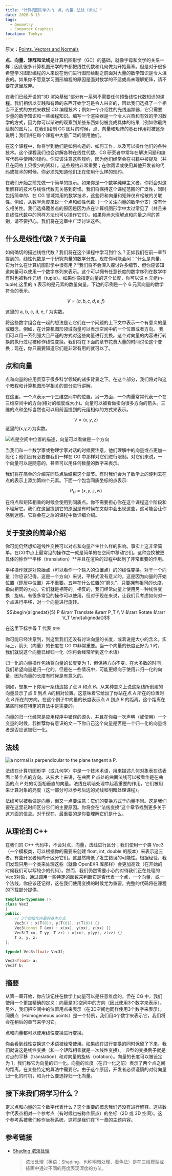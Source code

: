 ```yaml
---
title: "计算机图形学入门：点，向量，法线（译文）"
date: 2020-8-13
tags:
  - Geometry
  - Conputer Graphics
location: Toykyo
---
```


原文：[Points, Vectors and Normals](https://www.scratchapixel.com/lessons/mathematics-physics-for-computer-graphics/geometry/points-vectors-and-normals)

**点、向量、矩阵和法线**是计算机图形学（GC）的基础，就像字母和文学的关系一样；因此很多计算机图形学的书都把线性代数和几何做为开始篇章。但是对于很多希望学习图形编程的人来说在他们进行图形绘制之前面对大量的数学知识是令人沮丧的。如果你不愿意学习图形编程的原因是面对数学的不适或尚未理解矩阵，请不要在这里放弃。

<!-- more -->

在我们已经开设的“3D 渲染基础”部分有一系列不需要任何预备线性代数知识的课程。我们相信以实践和有趣的东西开始学习是令人兴奋的，因此我们选择了一个相当不正式的方式来教授 CG 编程技术；例如一个介绍性的光线追踪器，它只需要少量的数学知识和一些编程知识。编写一个渲染器是一个令人兴奋和有效的学习数学的方式，因为你可以渐进的观察到某些东西如何被变成具体的结果（例如你最终绘制的图片）。在我们绘制 CG 图片的时候，点、向量和矩阵的基石作用将被逐渐说明；我们讲在每个课程中大量广泛的使用他们。

在这个课程中，你将学到他们是如何构造的、如何工作，以及可以操作他们的各种技术。这个课程我们也会讲解各种在线性代数、CG 研究者中常年在解决问题和编写代码中使用的规约。你应该注意这些规约，因为他们经常会在书籍中被提及（并且在网络上只很少的资料）。这些规约非常重要；在你阅读或使用其他开发者的代码或技术的时候，你必须先知道他们正在使用什么样的规约。

在我们开始之前先做一个简单的提示。如果你是一个数学纯粹主义者，你将会对这里解释的技术与线性代数无关感到奇怪。我们将保持这个课程范围的广泛性，同时包括简单的、在 CG 领域常用的数学技术，这些将和向量和矩阵仅有松散的关联性。例如，从数学角度来说一个点和线性代数（一个关注向量的数学分支）没有什么相关性。我们选择覆盖点的原因是因为点在计算机图形学中太过常见了（并且来自线性代数中的同样方法也可以操作它们）。如果你尚未理解点和向量之间的差别，请不要担心，我们将在这章中广泛讨论这些。

## 什么是线性代数？关于向量

如何确切的描述线性代数？我们将在这个课程中学习到什么？正如我们在前一章节提到的，线性代数是一个研究向量的数学分支。现在你可能会问：”什么是向量，它为什么在计算机图形学中很有用？“我们将不会深入探讨许多细节，但你应该知道向量可以使用一个数字序列来表示。这个可以拥有任意长度的数字序列在数学中有时也被称作元组（tuple）。如果你像指定向量的这个长度，你可以说 n 元组(n-tuple),这里的 n 表示的是元素的数量向量。下边的示例是一个 6 元素向量的数学符合的表示。

$$V = (a,b,c,d,e,f)$$

这里的 a, b, c, d, e, f 为实数。

将这些数字组合在一起的想法是让它们在一个问题的上下文中表示一个有意义的量或概念。例如，在计算机图形领域向量可以表示空间中的一个位置或者方向。
我们可以用一系列强大且严谨的方式对这些向量进行变换。这个对向量的内容进行转换的执行过程被称作线性变换。我们将在下面的章节花费大量的时间讨论这个变换；现在，你只需要知道它们是非常有用的就可以了。

## 点和向量

点和向量的应用贯穿于很多科学领域的诸多背景之下。在这个部分，我们将对和这个教程和计算机图形学相关的部分进行讲解。

在这里，一个点表示一个三维空间中的位置。另一方面，一个向量常常代表一个在三维空间中的方向(相对的幅度或大小)。向量可以被看做指向很多方向的箭头。三维的点和坐标当然也可以用前面提到的元组相似的方式来表示。

$$V = (x,y,z)$$
这里的(x,y,z)为实数。

![点是空间中位置的描述，向量可以看做是一个方向](/images/pointvec.png "Figure 1: a point describes a position in space. A vector can be seen as a direction.")

当我们和一个数学家或物理学家对话的时候要注意，他们理解中的向量或点更加一般化；他们没有必要像我们一样在 CG 中那样对它们进行限制。对它们来说，一个向量可以是随意的，甚至可以用任何数量的数字来表示。

我们将在简单的介绍完同质点后结束这个章节。有时我们会为了数学上的便利去在点的表示上添加第四个元素。下面一个包含同质坐标的点表示:

$$P_H = (x,y,z,w)$$

在将点和矩阵相乘的时候会使用到同质点。你不需要担心你在这个课程这个阶段和不理解它。我们在这里提到它的原因是有时候在文献中会出现这些，这可能会让你感到迷惑。它将会在之后的课程中做详细介绍。

## 关于变换的简单介绍

你可能仍然想知道线性变换可以对点和向量产生什么样的影响。事实上这非常简单。在CG中点上最常见的操作之一就是简单的在空间中移动它们。这种变换被更具体的称作**平移（translation）**并且在渲染的过程中起到了非常重要的作用。

平移操作就是对原始点（可以看作一个输入的位置点）的的线性变换。对于一个向量（你应该记得，这是一个方向）来说，平移式没有意义的。这是因为向量的开始位置（即居中位置）并不重要。五年在什么位置的“箭头”，只要拥有相同的长度，指向相同的方向，它们就是相等的。相反的，我们经常向量上使用另一种线性变换：旋转。有很多常见的操作可以使用，但对于现在来说，让我们只考虑如何对一个点进行平移，对一个向量进行旋转。

$$\begin{alignedat}{5} 
P &\rarr Translate &\rarr P_T \\
V &\rarr Rotate &\rarr V_T
\end{alignedat}$$

在这里下标字母 T 代表 `变换`

你可能已经注意到，到这里我们还没有讨论向量的长度，或着说是大小的含义。实际上，箭头（向量）的长度在 CG 中非常重要。当一个向量的长度正好为 1 时，我们就说这个向量已经归一化（你将会经常听到这个术语）

归一化的向量操作包括将向量的长度变为 1，但保持方向不变。在大多数的时间，我们希望向量是归一化的。但是在一些情况中，可能更倾向于使用非归一化的向量，因为向量的长度有时候是有意义的。

例如，想象一下你用一条线连接了点 $A$ 和点 $B$。从某种意义上说这条线所创建的向量显示了点 $B$ 到点 $A$的相对位置。这意味着它给出了你站在点 $A$ 所在的位置时点 $B$ 所在的方向。在这个例子中向量的长度表示点 $A$ 到点 $B$ 的距离。这个距离在某些时候在特定的算法中是需要的。

向量的归一化经常是应用程序中错误的源头，并且在你每一次声明（或使用）一个变量的时候，我推荐你有意识的文一下你自己这个向量是否是一个归一化的向量或者是否应该被归一化。

## 法线

![a normal is perpendicular to the plane tangent a P.](/images/normal.png "图 1: a 法线垂直于切平面")

法线在计算机图形学（或几何学）中是一个技术术语，用来描述几何对象表在该表面上某个点的方向。从技术上来讲，在曲面 $P$ 点处的曲面法线可以被看作是在曲面的点 $P$ 处的切面相垂直的向量。法线在明暗处理中起着重要的作用，它们被用来计算对象的亮度（这一部分可以参考后边的光线和明暗处理课程）。

法线可以被看做是向量，但又一点要注意：它们的变换方式于向量不同。这是我们要在这里花时间区分它们的主要原因。你将会在“法线变换”这个章节找到更多关于这方面的信息。对于现在，最重要的是你要理解它们是什么。

## 从理论到 C++

在我们的 C++ 代码中，不会对点，向量，法线进行区分；我们使用一个类 Vec3 （一个模板类，可以根据你的需要来创建 float, int, double 的版本）来表示这三者。有些开发者倾向于区分它们。这显然降低了发生错误的可能性。根据经验，我们发现只用一个类来处理这些（就像 OpenEXR 库那样）会更加高效（在开始的时候我们可以写较少的代码）。然而，我们仍然需要小心的对待我们正在处理的Vec3对象，通过调用一些特定的函数来判断它是否代表一个点，一个向量，或一个法线。你应该还记得，这在我们使用变换的时候尤为重要。完整的代码将在课程的下载部分提供。

```cpp
template<typename T>
class Vec3
{
public:
    // 3个初始化向量的基本方式
    Vec3() : x(T(0)), y(T(0)), z(T(0)) {}
    Vec3(const T &xx) : x(xx), y(xx), z(xx) {}
    Vec3(T xx, T yy, T zz) : x(xx), y(yy), z(zz) {}
    T x, y, z;
};

typedef Vec3<float> Vec3f;

Vec3<float> a;
Vec3f b;
```

## 摘要

从第一章开始，你应该记住在数学上向量可以是任意维度的。但在 CG 中，我们使用一个更加精确的定义：向量是3D空间中的方向（因此使用3个数字来表示）。另外，我们把空间中的位置用点来表示（在3D空间也同样使用3个数字来表示）。同质点（Homogeneous points）是一个特例，我们用4个数字来表示它，我们将会在稍后的章节来学习它。

点和向量都可以使用线性变换进行变换。

你会看到线性变换这个术语被经常使用。如果线在进行变换的同时保留了下来，我们就说这是线性变换（和一个矩阵相乘就是一次线性变换）。
典型的变换例子就是对点的平移（translation）和对向量的旋转（rotation）。向量的长度可以被设定为 1，我们称它为向量的归一化。向量的长度（在归一化之前）表示了两个点之间的距离，在某些特定的算法中需要它。由于这个原因，开发者必须谨慎的对待向量归一化的时机，和为什么要选择归一化向量。

## 接下来我们将学习什么？

定义点和向量的三个数字代表什么？这个重要的概念我们还没有进行解释。这些数字代表点相对一个参考点（有时候也被称作原点）的坐标（2D 或 3D 空间）。这个参考系被我们称作坐标系统，这将是我们在下一章的主题内容。


## 参考链接

- [Shading 浓淡处理](https://zh.wikipedia.org/wiki/%E6%B5%93%E6%B7%A1%E5%A4%84%E7%90%86)
    > 浓淡处理（英语：Shading，也称明暗处理、着色法）是在三维模型或插画中通过不同的亮度表现深度的方法。
